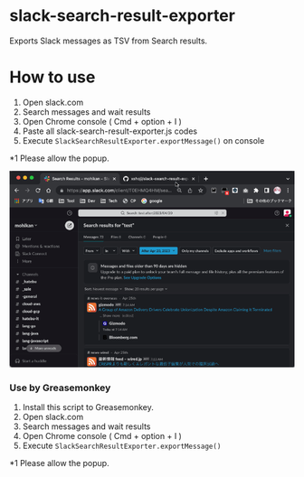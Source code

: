 # slack-search-result-exporter

Exports Slack messages as TSV from Search results.

# How to use

1. Open slack.com
1. Search messages and wait results
1. Open Chrome console ( Cmd + option + I )
1. Paste all slack-search-result-exporter.js codes
1. Execute `SlackSearchResultExporter.exportMessage()` on console

*1 Please allow the popup.

![](https://github.com/xshoji/slack-search-result-exporter/blob/images/images/demo.gif?raw=true)

### Use by Greasemonkey

1. Install this script to Greasemonkey.
1. Open slack.com
1. Search messages and wait results
1. Open Chrome console ( Cmd + option + I )
1. Execute `SlackSearchResultExporter.exportMessage()`

*1 Please allow the popup.
